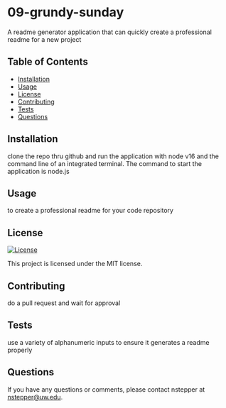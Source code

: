 
# 09-grundy-sunday

A readme generator application that can quickly create a professional readme for a new project

## Table of Contents

- [Installation](#installation)
- [Usage](#usage)
- [License](#license)
- [Contributing](#contributing)
- [Tests](#tests)
- [Questions](#questions)

## Installation

clone the repo thru github and run the application with node v16 and the command line of an integrated terminal. The command to start the application is  node.js 

## Usage

to create a professional readme for your code repository

## License

[![License](https://img.shields.io/badge/License-MIT-brightgreen.svg)](https://opensource.org/licenses/MIT)
  
This project is licensed under the MIT license.

## Contributing

do a pull request and wait for approval

## Tests

use a variety of alphanumeric inputs to ensure it generates a readme properly

## Questions

If you have any questions or comments, please contact nstepper at nstepper@uw.edu.
